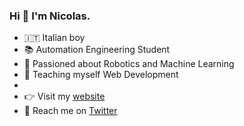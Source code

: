 ### Hi 👋 I'm Nicolas.

- 🇮🇹  Italian boy
- 📚  Automation Engineering Student
- 🤖  Passioned about Robotics and Machine Learning
- 💫  Teaching myself Web Development
- 
- 👉  Visit my [website](https://www.nicolasracchi.com)
- 💬  Reach me on [Twitter](https://twitter.com/NicolasRacchi)
